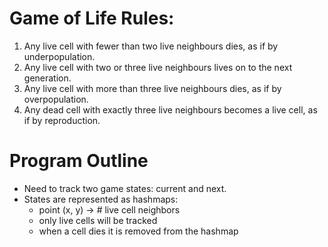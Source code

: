 # Game of Life Rules:
1. Any live cell with fewer than two live neighbours dies, as if by underpopulation.
2. Any live cell with two or three live neighbours lives on to the next generation.
3. Any live cell with more than three live neighbours dies, as if by overpopulation.
4. Any dead cell with exactly three live neighbours becomes a live cell, as if by reproduction.

# Program Outline
- Need to track two game states: current and next.
- States are represented as hashmaps: 
    - point (x, y) -> # live cell neighbors
    - only live cells will be tracked
    - when a cell dies it is removed from the hashmap
